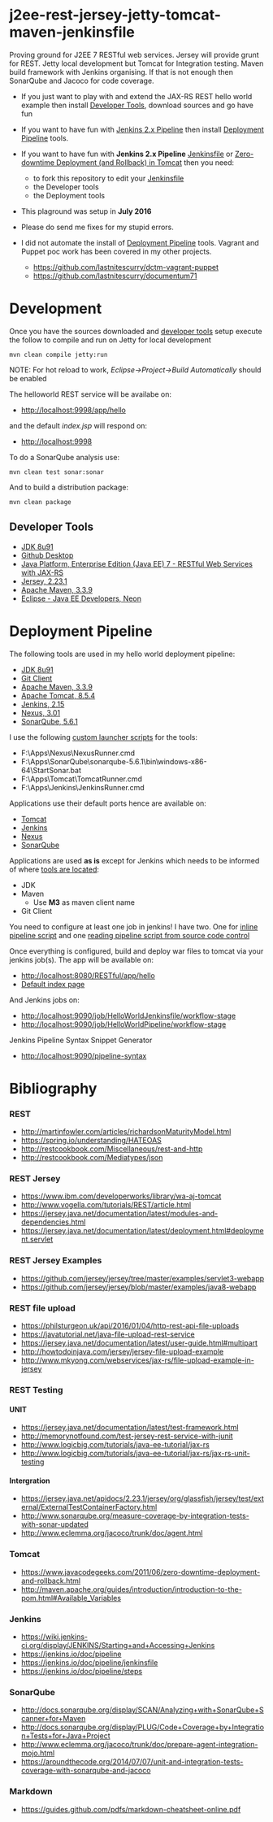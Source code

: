 # j2ee-rest-jersey-jetty-tomcat-maven-jenkinsfile
Proving ground for J2EE 7 RESTful web services. Jersey will provide grunt for REST. Jetty local development but Tomcat for Integration testing. Maven build framework with Jenkins organising. If that is not enough then SonarQube and Jacoco for code coverage.

* If you just want to play with and extend the JAX-RS REST hello world example then install [Developer Tools](#developer-tools), download sources and go have fun
* If you want to have fun with [Jenkins 2.x Pipeline](https://jenkins.io/doc/pipeline) then install [Deployment Pipeline](#deployment-pipeline) tools. 
* If you want to have fun with **Jenkins 2.x Pipeline** [Jenkinsfile](https://jenkins.io/doc/pipeline/jenkinsfile) or [Zero-downtime Deployment (and Rollback) in Tomcat](http://java-monitor.com/forum/showthread.php?t=1288) then you need:
  * to fork this repository to edit your [Jenkinsfile](Jenkinsfile)
  * the Developer tools
  * the Deployment tools

* This plaground was setup in **July 2016**
* Please do send me fixes for my stupid errors. 
* I did not automate the install of [Deployment Pipeline](#deployment-pipeline) tools. Vagrant and Puppet poc work has been covered in my other projects.
  * https://github.com/lastnitescurry/dctm-vagrant-puppet
  * https://github.com/lastnitescurry/documentum71 

# Development 
Once you have the sources downloaded and [developer tools](#developer-tools) setup execute the follow to compile and run on Jetty for local development

	mvn clean compile jetty:run

NOTE: For hot reload to work, _Eclipse->Project->Build Automatically_ should be enabled

The helloworld REST service will be availabe on:

-   <http://localhost:9998/app/hello>

and the default _index.jsp_ will respond on:

-   <http://localhost:9998>

To do a SonarQube analysis use: 

	mvn clean test sonar:sonar

And to build a distribution package: 

	mvn clean package

## Developer Tools

-   [JDK 8u91](http://www.oracle.com/technetwork/java/javase/downloads/jdk8-downloads-2133151.html)
-   [Github Desktop](https://desktop.github.com/)
-   [Java Platform, Enterprise Edition (Java EE) 7 - RESTful Web Services with JAX-RS](https://docs.oracle.com/javaee/7/tutorial/jaxrs.htm#GIEPU)
-   [Jersey, 2.23.1](https://jersey.java.net/download.html)
-   [Apache Maven, 3.3.9](https://maven.apache.org/download.cgi)
-   [Eclipse - Java EE Developers, Neon](https://www.eclipse.org/downloads/eclipse-packages/)

# Deployment Pipeline

The following tools are used in my hello world deployment pipeline:

-   [JDK 8u91](http://www.oracle.com/technetwork/java/javase/downloads/jdk8-downloads-2133151.html)
-   [Git Client](https://git-scm.com/downloads)
-   [Apache Maven, 3.3.9](https://maven.apache.org/download.cgi)
-   [Apache Tomcat, 8.5.4](http://tomcat.apache.org/download-80.cgi)
-   [Jenkins, 2.15](https://jenkins.io/)
-   [Nexus, 3.01](http://www.sonatype.com/download-oss-sonatype)
-   [SonarQube, 5.6.1](http://www.sonarqube.org/downloads/)

I use the following [custom launcher scripts](src/site/resources) for the tools: 

-   F:\Apps\Nexus\NexusRunner.cmd
-   F:\Apps\SonarQube\sonarqube-5.6.1\bin\windows-x86-64\StartSonar.bat
-   F:\Apps\Tomcat\TomcatRunner.cmd
-   F:\Apps\Jenkins\JenkinsRunner.cmd

Applications use their default ports hence are available on:

-   [Tomcat](http://localhost:8080)
-   [Jenkins](http://localhost:9090)
-   [Nexus](http://localhost:8081)
-   [SonarQube](http://localhost:9000)

Applications are used **as is** except for Jenkins which needs to be informed of where [tools are located](http://localhost:9090/configureTools):

* JDK
* Maven
  * Use **M3** as maven client name 
* Git Client

You need to configure at least one job in jenkins! I have two. One for [inline pipeline script](src/site/resources/JenkinsHome/jobs/HelloWorldPipeline/config.xml) and one [reading pipeline script from source code control](src/site/resources/JenkinsHome/jobs/HelloWorldJenkinsfile/config.xml)

Once everything is configured, build and deploy war files to tomcat via your jenkins job(s). The app will be available on:  

-   <http://localhost:8080/RESTful/app/hello>
-   [Default index page](http://localhost:8080/RESTful/)

And Jenkins jobs on:

-   <http://localhost:9090/job/HelloWorldJenkinsfile/workflow-stage>
-   <http://localhost:9090/job/HelloWorldPipeline/workflow-stage>

Jenkins Pipeline Syntax Snippet Generator
-   <http://localhost:9090/pipeline-syntax>

# Bibliography
### REST 

-   <http://martinfowler.com/articles/richardsonMaturityModel.html>
-   <https://spring.io/understanding/HATEOAS>
-   <http://restcookbook.com/Miscellaneous/rest-and-http>
-   <http://restcookbook.com/Mediatypes/json>

### REST Jersey

-   <https://www.ibm.com/developerworks/library/wa-aj-tomcat>
-   <http://www.vogella.com/tutorials/REST/article.html>
-   <https://jersey.java.net/documentation/latest/modules-and-dependencies.html>
-   <https://jersey.java.net/documentation/latest/deployment.html#deployment.servlet>

### REST Jersey Examples

-   <https://github.com/jersey/jersey/tree/master/examples/servlet3-webapp>
-   <https://github.com/jersey/jersey/blob/master/examples/java8-webapp>

### REST file upload

-   <https://philsturgeon.uk/api/2016/01/04/http-rest-api-file-uploads>
-   <https://javatutorial.net/java-file-upload-rest-service>
-   <https://jersey.java.net/documentation/latest/user-guide.html#multipart>
-   <http://howtodoinjava.com/jersey/jersey-file-upload-example>
-   <http://www.mkyong.com/webservices/jax-rs/file-upload-example-in-jersey>

### REST Testing
#### UNIT

-   <https://jersey.java.net/documentation/latest/test-framework.html>
-   <http://memorynotfound.com/test-jersey-rest-service-with-junit>
-   <http://www.logicbig.com/tutorials/java-ee-tutorial/jax-rs>
-	<http://www.logicbig.com/tutorials/java-ee-tutorial/jax-rs/jax-rs-unit-testing>

#### Intergration

-   <https://jersey.java.net/apidocs/2.23.1/jersey/org/glassfish/jersey/test/external/ExternalTestContainerFactory.html>
-	<http://www.sonarqube.org/measure-coverage-by-integration-tests-with-sonar-updated>
-   <http://www.eclemma.org/jacoco/trunk/doc/agent.html>

### Tomcat 

-	<https://www.javacodegeeks.com/2011/06/zero-downtime-deployment-and-rollback.html>
-   <http://maven.apache.org/guides/introduction/introduction-to-the-pom.html#Available_Variables>

### Jenkins

-   <https://wiki.jenkins-ci.org/display/JENKINS/Starting+and+Accessing+Jenkins>
-   <https://jenkins.io/doc/pipeline>
-   <https://jenkins.io/doc/pipeline/jenkinsfile>
-   <https://jenkins.io/doc/pipeline/steps>

### SonarQube

-   <http://docs.sonarqube.org/display/SCAN/Analyzing+with+SonarQube+Scanner+for+Maven>
-   <http://docs.sonarqube.org/display/PLUG/Code+Coverage+by+Integration+Tests+for+Java+Project>
-   <http://www.eclemma.org/jacoco/trunk/doc/prepare-agent-integration-mojo.html>
-   <https://aroundthecode.org/2014/07/07/unit-and-integration-tests-coverage-with-sonarqube-and-jacoco>

### Markdown

* https://guides.github.com/pdfs/markdown-cheatsheet-online.pdf
